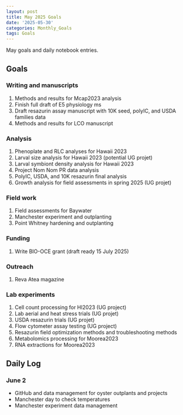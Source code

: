 ```yaml
---
layout: post
title: May 2025 Goals
date: '2025-05-30'
categories: Monthly_Goals
tags: Goals
---
```


May goals and daily notebook entries. 

## Goals  

### Writing and manuscripts 
              
1. Methods and results for Mcap2023 analysis
2. Finish full draft of E5 physiology ms  
3. Draft resazurin assay manuscript with 10K seed, polyIC, and USDA families data
4. Methods and results for LCO manuscript 

### Analysis

1. Phenoplate and RLC analyses for Hawaii 2023
2. Larval size analysis for Hawaii 2023 (potential UG projet)
3. Larval symbiont density analysis for Hawaii 2023
4. Project Nom Nom PR data analysis 
5. PolyIC, USDA, and 10K resazurin final analysis 
6. Growth analysis for field assessments in spring 2025 (UG projet)

### Field work 

1. Field assessments for Baywater
2. Manchester experiment and outplanting 
3. Point Whitney hardening and outplanting

### Funding

1. Write BIO-OCE grant (draft ready 15 July 2025) 

### Outreach 

1. Reva Atea magazine 

### Lab experiments 

1. Cell count processing for HI2023 (UG project)
2. Lab aerial and heat stress trials (UG projet)
3. USDA resazurin trials (UG projet)
4. Flow cytometer assay testing (UG project)
5. Resazurin field optimization methods and troubleshooting methods
6. Metabolomics processing for Moorea2023 
7. RNA extractions for Moorea2023

## **Daily Log**   

### June 2
 
- GitHub and data management for oyster outplants and projects 
- Manchester day to check temperatures 
- Manchester experiment data management  